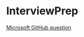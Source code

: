 # InterviewPrep

[Microsoft GitHub question ](https://github.com/hxu296/leetcode-company-wise-problems-2022?tab=readme-ov-file)
